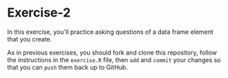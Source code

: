 # Exercise-2
In this exercise, you'll practice asking questions of a data frame element that you create.

As in previous exercises, you should fork and clone this repository, follow the instructions in the `exercise.R` file, then `add` and `commit` your changes so that you can `push` them back up to GitHub.
